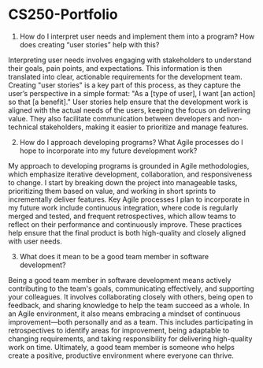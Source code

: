 # CS250-Portfolio

1. How do I interpret user needs and implement them into a program? How does creating “user stories” help with this?

Interpreting user needs involves engaging with stakeholders to understand their goals, pain points, and expectations. This information is then translated into clear, actionable requirements for the development team. Creating "user stories" is a key part of this process, as they capture the user’s perspective in a simple format: "As a [type of user], I want [an action] so that [a benefit]." User stories help ensure that the development work is aligned with the actual needs of the users, keeping the focus on delivering value. They also facilitate communication between developers and non-technical stakeholders, making it easier to prioritize and manage features.

2. How do I approach developing programs? What Agile processes do I hope to incorporate into my future development work?

My approach to developing programs is grounded in Agile methodologies, which emphasize iterative development, collaboration, and responsiveness to change. I start by breaking down the project into manageable tasks, prioritizing them based on value, and working in short sprints to incrementally deliver features. Key Agile processes I plan to incorporate in my future work include continuous integration, where code is regularly merged and tested, and frequent retrospectives, which allow teams to reflect on their performance and continuously improve. These practices help ensure that the final product is both high-quality and closely aligned with user needs.

3. What does it mean to be a good team member in software development?

Being a good team member in software development means actively contributing to the team's goals, communicating effectively, and supporting your colleagues. It involves collaborating closely with others, being open to feedback, and sharing knowledge to help the team succeed as a whole. In an Agile environment, it also means embracing a mindset of continuous improvement—both personally and as a team. This includes participating in retrospectives to identify areas for improvement, being adaptable to changing requirements, and taking responsibility for delivering high-quality work on time. Ultimately, a good team member is someone who helps create a positive, productive environment where everyone can thrive.
